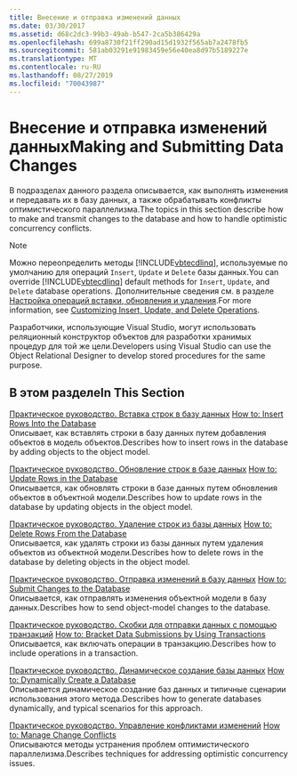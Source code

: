 ```yaml
---
title: Внесение и отправка изменений данных
ms.date: 03/30/2017
ms.assetid: d68c2dc3-99b3-49ab-b547-2ca5b386429a
ms.openlocfilehash: 699a8730f21ff290ad15d1932f565ab7a2478fb5
ms.sourcegitcommit: 581ab03291e91983459e56e40ea8d97b5189227e
ms.translationtype: MT
ms.contentlocale: ru-RU
ms.lasthandoff: 08/27/2019
ms.locfileid: "70043987"
---
```

# <a name="making-and-submitting-data-changes"></a><span data-ttu-id="9705c-102">Внесение и отправка изменений данных</span><span class="sxs-lookup"><span data-stu-id="9705c-102">Making and Submitting Data Changes</span></span>

<span data-ttu-id="9705c-103">В подразделах данного раздела описывается, как выполнять изменения и передавать их в базу данных, а также обрабатывать конфликты оптимистического параллелизма.</span><span class="sxs-lookup"><span data-stu-id="9705c-103">The topics in this section describe how to make and transmit changes to the database and how to handle optimistic concurrency conflicts.</span></span>

> [!NOTE]
> <span data-ttu-id="9705c-104">Можно переопределить методы [!INCLUDE[vbtecdlinq](../../../../../../includes/vbtecdlinq-md.md)], используемые по умолчанию для операций `Insert`, `Update` и `Delete` базы данных.</span><span class="sxs-lookup"><span data-stu-id="9705c-104">You can override [!INCLUDE[vbtecdlinq](../../../../../../includes/vbtecdlinq-md.md)] default methods for `Insert`, `Update`, and `Delete` database operations.</span></span> <span data-ttu-id="9705c-105">Дополнительные сведения см. в разделе [Настройка операций вставки, обновления и удаления](../../../../../../docs/framework/data/adonet/sql/linq/customizing-insert-update-and-delete-operations.md).</span><span class="sxs-lookup"><span data-stu-id="9705c-105">For more information, see [Customizing Insert, Update, and Delete Operations](../../../../../../docs/framework/data/adonet/sql/linq/customizing-insert-update-and-delete-operations.md).</span></span>
>
> <span data-ttu-id="9705c-106">Разработчики, использующие Visual Studio, могут использовать реляционный конструктор объектов для разработки хранимых процедур для той же цели.</span><span class="sxs-lookup"><span data-stu-id="9705c-106">Developers using Visual Studio can use the Object Relational Designer to develop stored procedures for the same purpose.</span></span>

## <a name="in-this-section"></a><span data-ttu-id="9705c-107">В этом разделе</span><span class="sxs-lookup"><span data-stu-id="9705c-107">In This Section</span></span>

<span data-ttu-id="9705c-108">[Практическое руководство. Вставка строк в базу данных](../../../../../../docs/framework/data/adonet/sql/linq/how-to-insert-rows-into-the-database.md) </span><span class="sxs-lookup"><span data-stu-id="9705c-108">[How to: Insert Rows Into the Database](../../../../../../docs/framework/data/adonet/sql/linq/how-to-insert-rows-into-the-database.md) </span></span>\
<span data-ttu-id="9705c-109">Описывает, как вставлять строки в базу данных путем добавления объектов в модель объектов.</span><span class="sxs-lookup"><span data-stu-id="9705c-109">Describes how to insert rows in the database by adding objects to the object model.</span></span>

<span data-ttu-id="9705c-110">[Практическое руководство. Обновление строк в базе данных](../../../../../../docs/framework/data/adonet/sql/linq/how-to-update-rows-in-the-database.md) </span><span class="sxs-lookup"><span data-stu-id="9705c-110">[How to: Update Rows in the Database](../../../../../../docs/framework/data/adonet/sql/linq/how-to-update-rows-in-the-database.md) </span></span>\
<span data-ttu-id="9705c-111">Описывается, как обновлять строки в базе данных путем обновления объектов в объектной модели.</span><span class="sxs-lookup"><span data-stu-id="9705c-111">Describes how to update rows in the database by updating objects in the object model.</span></span>

<span data-ttu-id="9705c-112">[Практическое руководство. Удаление строк из базы данных](../../../../../../docs/framework/data/adonet/sql/linq/how-to-delete-rows-from-the-database.md) </span><span class="sxs-lookup"><span data-stu-id="9705c-112">[How to: Delete Rows From the Database](../../../../../../docs/framework/data/adonet/sql/linq/how-to-delete-rows-from-the-database.md) </span></span>\
<span data-ttu-id="9705c-113">Описывается, как удалять строки из базы данных путем удаления объектов из объектной модели.</span><span class="sxs-lookup"><span data-stu-id="9705c-113">Describes how to delete rows in the database by deleting objects in the object model.</span></span>

<span data-ttu-id="9705c-114">[Практическое руководство. Отправка изменений в базу данных](../../../../../../docs/framework/data/adonet/sql/linq/how-to-submit-changes-to-the-database.md) </span><span class="sxs-lookup"><span data-stu-id="9705c-114">[How to: Submit Changes to the Database](../../../../../../docs/framework/data/adonet/sql/linq/how-to-submit-changes-to-the-database.md) </span></span>\
<span data-ttu-id="9705c-115">Описывается, как отправлять изменения объектной модели в базу данных.</span><span class="sxs-lookup"><span data-stu-id="9705c-115">Describes how to send object-model changes to the database.</span></span>

<span data-ttu-id="9705c-116">[Практическое руководство. Скобки для отправки данных с помощью транзакций](../../../../../../docs/framework/data/adonet/sql/linq/how-to-bracket-data-submissions-by-using-transactions.md) </span><span class="sxs-lookup"><span data-stu-id="9705c-116">[How to: Bracket Data Submissions by Using Transactions](../../../../../../docs/framework/data/adonet/sql/linq/how-to-bracket-data-submissions-by-using-transactions.md) </span></span>\
<span data-ttu-id="9705c-117">Описывается, как включать операции в транзакцию.</span><span class="sxs-lookup"><span data-stu-id="9705c-117">Describes how to include operations in a transaction.</span></span>

<span data-ttu-id="9705c-118">[Практическое руководство. Динамическое создание базы данных](../../../../../../docs/framework/data/adonet/sql/linq/how-to-dynamically-create-a-database.md) </span><span class="sxs-lookup"><span data-stu-id="9705c-118">[How to: Dynamically Create a Database](../../../../../../docs/framework/data/adonet/sql/linq/how-to-dynamically-create-a-database.md) </span></span>\
<span data-ttu-id="9705c-119">Описывается динамическое создание баз данных и типичные сценарии использования этого метода.</span><span class="sxs-lookup"><span data-stu-id="9705c-119">Describes how to generate databases dynamically, and typical scenarios for this approach.</span></span>

<span data-ttu-id="9705c-120">[Практическое руководство. Управление конфликтами изменений](../../../../../../docs/framework/data/adonet/sql/linq/how-to-manage-change-conflicts.md) </span><span class="sxs-lookup"><span data-stu-id="9705c-120">[How to: Manage Change Conflicts](../../../../../../docs/framework/data/adonet/sql/linq/how-to-manage-change-conflicts.md) </span></span>\
<span data-ttu-id="9705c-121">Описываются методы устранения проблем оптимистического параллелизма.</span><span class="sxs-lookup"><span data-stu-id="9705c-121">Describes techniques for addressing optimistic concurrency issues.</span></span>
